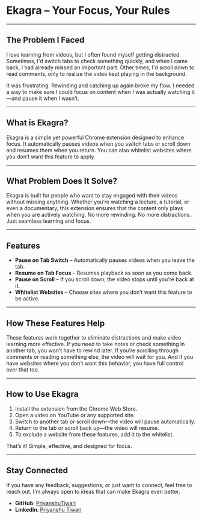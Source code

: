# Ekagra – Your Focus, Your Rules  

---

## The Problem I Faced  

I love learning from videos, but I often found myself getting distracted. Sometimes, I'd switch tabs to check something quickly, and when I came back, I had already missed an important part. Other times, I'd scroll down to read comments, only to realize the video kept playing in the background.  

It was frustrating. Rewinding and catching up again broke my flow. I needed a way to make sure I could focus on content when I was actually watching it—and pause it when I wasn’t.  

---

## What is Ekagra?  

Ekagra is a simple yet powerful Chrome extension designed to enhance focus. It automatically pauses videos when you switch tabs or scroll down and resumes them when you return. You can also whitelist websites where you don’t want this feature to apply.  

---

## What Problem Does It Solve?  

Ekagra is built for people who want to stay engaged with their videos without missing anything. Whether you’re watching a lecture, a tutorial, or even a documentary, this extension ensures that the content only plays when you are actively watching. No more rewinding. No more distractions. Just seamless learning and focus.  

---

## Features  

- **Pause on Tab Switch** – Automatically pauses videos when you leave the tab.  
- **Resume on Tab Focus** – Resumes playback as soon as you come back.  
- **Pause on Scroll** – If you scroll down, the video stops until you’re back at it.  
- **Whitelist Websites** – Choose sites where you don’t want this feature to be active.  

---

## How These Features Help  

These features work together to eliminate distractions and make video learning more effective. If you need to take notes or check something in another tab, you won’t have to rewind later. If you’re scrolling through comments or reading something else, the video will wait for you. And if you have websites where you don’t want this behavior, you have full control over that too.  

---

## How to Use Ekagra  

1. Install the extension from the Chrome Web Store.  
2. Open a video on YouTube or any supported site.  
3. Switch to another tab or scroll down—the video will pause automatically.  
4. Return to the tab or scroll back up—the video will resume.  
5. To exclude a website from these features, add it to the whitelist.  

That’s it! Simple, effective, and designed for focus.  

---

## **Stay Connected**

If you have any feedback, suggestions, or just want to connect, feel free to reach out. I'm always open to ideas that can make Ekagra even better.

- **GitHub**: [PriyanshuTiwari](https://github.com/priyanshu-tiwariii)
- **LinkedIn**: [Priyanshu Tiwari](https://www.linkedin.com/in/priyanshu-tiwarii/)


  

